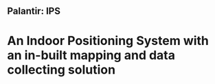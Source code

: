 ## Palantir: IPS

# An Indoor Positioning System with an in-built mapping and data collecting solution

